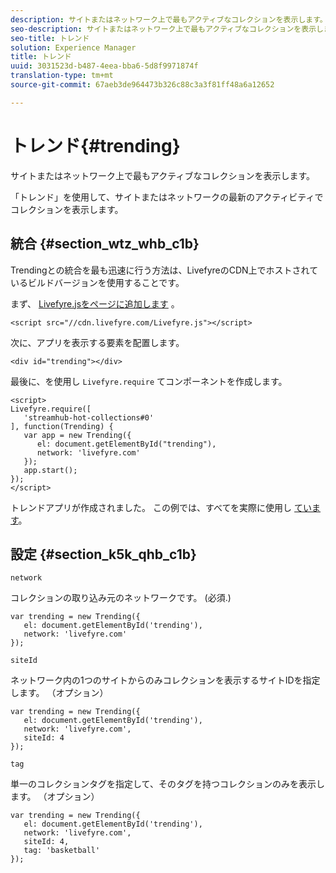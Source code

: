 ```yaml
---
description: サイトまたはネットワーク上で最もアクティブなコレクションを表示します。
seo-description: サイトまたはネットワーク上で最もアクティブなコレクションを表示します。
seo-title: トレンド
solution: Experience Manager
title: トレンド
uuid: 3031523d-b487-4eea-bba6-5d8f9971874f
translation-type: tm+mt
source-git-commit: 67aeb3de964473b326c88c3a3f81ff48a6a12652

---
```



# トレンド{#trending}

サイトまたはネットワーク上で最もアクティブなコレクションを表示します。

「トレンド」を使用して、サイトまたはネットワークの最新のアクティビティでコレクションを表示します。

## 統合 {#section_wtz_whb_c1b}

Trendingとの統合を最も迅速に行う方法は、LivefyreのCDN上でホストされているビルドバージョンを使用することです。

まず、 [Livefyre.jsをページに追加します](https://github.com/Livefyre/Livefyre.js) 。

```
<script src="//cdn.livefyre.com/Livefyre.js"></script> 
```

次に、アプリを表示する要素を配置します。

```
<div id="trending"></div>
```

最後に、を使用し `Livefyre.require` てコンポーネントを作成します。

```
<script> 
Livefyre.require([ 
   'streamhub-hot-collections#0' 
], function(Trending) {     
   var app = new Trending({ 
      el: document.getElementById("trending"), 
      network: 'livefyre.com' 
   }); 
   app.start(); 
}); 
</script>
```

トレンドアプリが作成されました。 この例では、すべてを実際に使用し [ています](https://codepen.io/gobengo/pen/GijEy)。

## 設定 {#section_k5k_qhb_c1b}

`network`

コレクションの取り込み元のネットワークです。 (必須.)

```
var trending = new Trending({ 
   el: document.getElementById('trending'), 
   network: 'livefyre.com' 
});
```

`siteId`

ネットワーク内の1つのサイトからのみコレクションを表示するサイトIDを指定します。 （オプション）

```
var trending = new Trending({ 
   el: document.getElementById('trending'), 
   network: 'livefyre.com', 
   siteId: 4 
});
```

`tag`

単一のコレクションタグを指定して、そのタグを持つコレクションのみを表示します。 （オプション）

```
var trending = new Trending({ 
   el: document.getElementById('trending'), 
   network: 'livefyre.com', 
   siteId: 4, 
   tag: 'basketball' 
});
```


